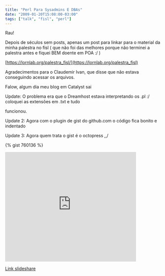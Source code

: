```yaml
---
title: "Perl Para Sysadmins E DBAs"
date: "2009-01-20T15:08:00-03:00"
tags: ["talk", "fisl", "perl"]
---
```


Rau!

Depois de séculos sem posts, apenas um post para linkar para o material da minha palestra no fisl ( que não foi das melhores porque não terminei a palestra antes e fiquei BEM doente em POA :/ )

[https://lornlab.org/palestra_fisl/](https://lornlab.org/palestra_fisl)

Agradecimentos para o Claudemir Ivan, que disse que não estava conseguindo acessar os arquivos.

Falow, algum dia meu blog em Catalyst sai

Update: O problema era que o Dreamhost estava interpretando os .pl :/ coloquei as extensões em .txt e tudo

funcionou.

Update 2: Agora com o plugin de gist do github.com o código fica bonito e indentado

Update 3: Agora quem trata o gist é o octopress \,,/

{% gist 760136 %}

<iframe scrolling="no" marginheight="0" marginwidth="0" frameborder="0" height="355" width="425" src="https://www.slideshare.net/slideshow/embed_code/7618654"></iframe>

[Link slideshare](https://www.slideshare.net/lornlab/perl-sysadmin-dba-7618654)
